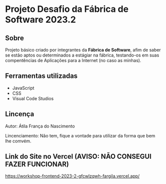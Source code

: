 <h1>
    <p>Projeto Desafio da Fábrica de Software 2023.2</p>
</h1>

## Sobre

Projeto básico criado por integrantes da **Fábrica de Software**,
afim de saber se estão aptos ou determinados a estágiar na fábrica, testando-os em suas compentências de Aplicações para a Internet (no caso as minhas).

## Ferramentas utilizadas
- JavaScript
- CSS
- Visual Code Studios

## Lincença

Autor: Átila França do Nascimento

Lincenciamento: Não tem, fique a vontade para utilizar da forma que bem lhe comvém.

## Link do Site no Vercel (AVISO: NÃO CONSEGUI FAZER FUNCIONAR)
https://workshop-frontend-2023-2-gfcwlzqwh-fargila.vercel.app/
